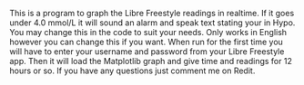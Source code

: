 This is a program to graph the Libre Freestyle readings in realtime. If it goes under 4.0 mmol/L it will sound an alarm and speak text stating your in Hypo. You may change this in the code to suit your needs. Only works in English however you can change this if you want. When run for the first time you will have to enter your username and password from your Libre Freestyle app. Then it will load the Matplotlib graph and give time and readings for 12 hours or so. If you have any questions just comment me on Redit.
